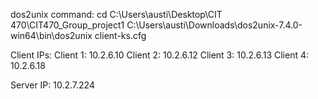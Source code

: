 dos2unix command:
cd C:\Users\austi\Desktop\CIT 470\CIT470_Group_project1
C:\Users\austi\Downloads\dos2unix-7.4.0-win64\bin\dos2unix client-ks.cfg

Client IPs:
Client 1: 10.2.6.10
Client 2: 10.2.6.12
Client 3: 10.2.6.13
Client 4: 10.2.6.18

Server IP: 10.2.7.224

